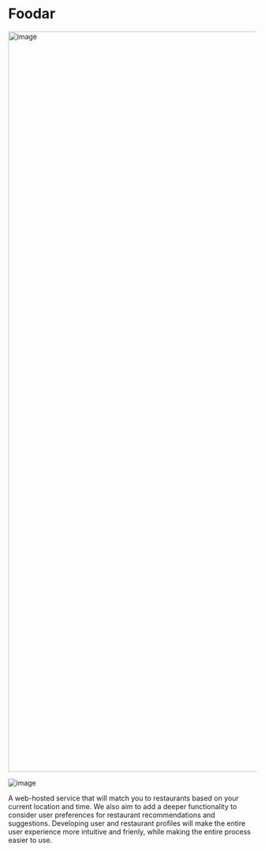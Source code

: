 # Foodar
<img width="1502" alt="image" src="https://user-images.githubusercontent.com/58956834/209198397-6bd8330c-23d9-48c9-bca3-4a8570e0f1c2.png">

![image](https://user-images.githubusercontent.com/58956834/209198137-b46268a0-7cb1-4849-ac8d-17c65ea7a70a.png)

A web-hosted service that will match you to restaurants based on your current location and time.
We also aim to add a deeper functionality to consider user preferences for restaurant recommendations and suggestions.
Developing user and restaurant profiles will make the entire user experience more intuitive and frienly, while making the entire process easier to use.
